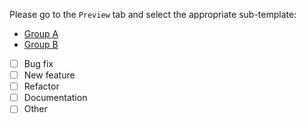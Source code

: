 Please go to the `Preview` tab and select the appropriate sub-template:

- [Group A](?expand=1&template=group_a_template.md)
- [Group B](?expand=1&template=group_b_template.md)
- [ ] Bug fix
- [ ] New feature
- [ ] Refactor
- [ ] Documentation
- [ ] Other
